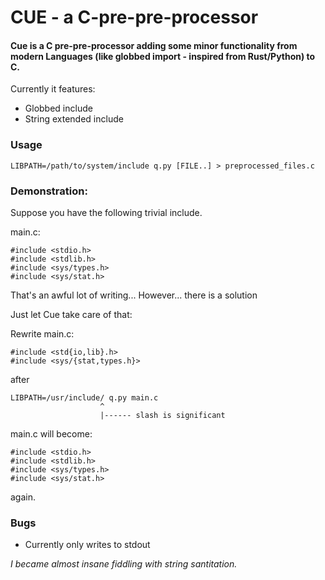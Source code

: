 # CUE - a C-pre-pre-processor
#### Cue is a C pre-pre-processor adding some minor functionality from modern Languages (like globbed import - inspired from Rust/Python) to C.

Currently it features:
- Globbed include
- String extended include
### Usage
```
LIBPATH=/path/to/system/include q.py [FILE..] > preprocessed_files.c
```
### Demonstration:
Suppose you have the following trivial include.

main.c:
```
#include <stdio.h>
#include <stdlib.h>
#include <sys/types.h>
#include <sys/stat.h>
```
That's an awful lot of writing...
However... there is a solution

Just let Cue take care of that:

Rewrite main.c:
```
#include <std{io,lib}.h>
#include <sys/{stat,types.h}>
```
after
```
LIBPATH=/usr/include/ q.py main.c
                    ^
                    |------ slash is significant
```
main.c will become:
```
#include <stdio.h>
#include <stdlib.h>
#include <sys/types.h>
#include <sys/stat.h>
```
again.

### Bugs
- Currently only writes to stdout



_I became almost insane fiddling with string santitation._
